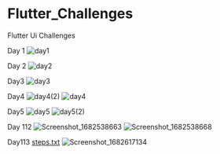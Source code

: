 # Flutter_Challenges

Flutter Ui Challenges

Day 1
![day1](https://user-images.githubusercontent.com/66890167/234689115-0aebeb9c-059e-444d-8274-17a211624801.png)

Day 2
![day2](https://user-images.githubusercontent.com/66890167/234691154-9c05941d-b6a9-4ef9-b95d-154d17f7673d.png)

Day3
![day3](https://user-images.githubusercontent.com/66890167/234927824-a96a4f68-bb2b-4c8d-88c5-bcf1d7cd01a3.png)

Day4
![day4(2)](https://user-images.githubusercontent.com/66890167/234927806-66bbf071-5c01-4471-9c8a-7a0b52aa235c.png)
![day4](https://user-images.githubusercontent.com/66890167/234927813-78cb4c9c-182a-47fa-aaba-d9824c694da0.png)

Day5
![day5](https://user-images.githubusercontent.com/66890167/234927871-0ebb501f-a99a-4510-b94b-bd2b248b1b77.png)
![day5(2)](https://user-images.githubusercontent.com/66890167/234927887-41dfca69-8084-4360-a8dc-0902bb3e97ad.png)

Day 112
![Screenshot_1682538663](https://user-images.githubusercontent.com/66890167/234687675-75c9455b-2ebb-4c3d-b669-49f50e03ab55.png)
![Screenshot_1682538668](https://user-images.githubusercontent.com/66890167/234687702-2a371bb2-faf4-476d-ae86-710edc54b370.png)

Day113
[steps.txt](https://github.com/Tosin2289/Flutter_uis_Challenge/files/11346483/steps.txt)
![Screenshot_1682617134](https://user-images.githubusercontent.com/66890167/234945885-b6e77195-2649-40f1-9416-8c99f2c67389.png)

